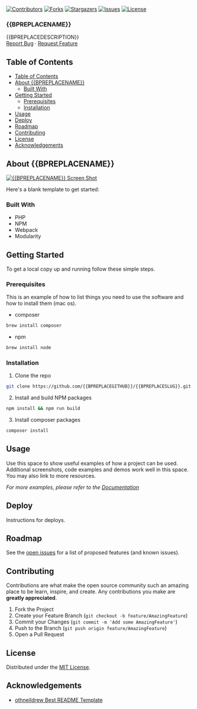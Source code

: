 <!-- SHIELDS -->
[![Contributors][contributors-shield]][contributors-url]
[![Forks][forks-shield]][forks-url]
[![Stargazers][stars-shield]][stars-url]
[![Issues][issues-shield]][issues-url]
[![License][license-shield]][license-url]

<h3>{{BPREPLACENAME}}</h3>
<p>
  {{BPREPLACEDESCRIPTION}}
  <br />
  <a href="https://github.com/{{BPREPLACEGITHUB}}/{{BPREPLACESLUG}}/issues">Report Bug</a>
  ·
  <a href="https://github.com/{{BPREPLACEGITHUB}}/{{BPREPLACESLUG}}/issues">Request Feature</a>
</p>

## Table of Contents
- [Table of Contents](#table-of-contents)
- [About {{BPREPLACENAME}}](#about-{{BPREPLACENAME}})
  - [Built With](#built-with)
- [Getting Started](#getting-started)
  - [Prerequisites](#prerequisites)
  - [Installation](#installation)
- [Usage](#usage)
- [Deploy](#deploy)
- [Roadmap](#roadmap)
- [Contributing](#contributing)
- [License](#license)
- [Acknowledgements](#acknowledgements)

## About {{BPREPLACENAME}}

[![{{BPREPLACENAME}} Screen Shot][product-screenshot]](https://example.com)

Here's a blank template to get started:

### Built With

* PHP
* NPM
* Webpack
* Modularity

## Getting Started

To get a local copy up and running follow these simple steps.

### Prerequisites

This is an example of how to list things you need to use the software and how to install them (mac os).
* composer
```sh
brew install composer
```
* npm
```sh
brew install node
```
### Installation

1. Clone the repo
```sh
git clone https://github.com/{{BPREPLACEGITHUB}}/{{BPREPLACESLUG}}.git
```
2. Install and build NPM packages
```sh
npm install && npm run build
```
3. Install composer packages
```sh
composer install
```

## Usage

Use this space to show useful examples of how a project can be used. Additional screenshots, code examples and demos work well in this space. You may also link to more resources.

_For more examples, please refer to the [Documentation](https://example.com)_

## Deploy

Instructions for deploys.

## Roadmap

See the [open issues][issues-url] for a list of proposed features (and known issues).

## Contributing

Contributions are what make the open source community such an amazing place to be learn, inspire, and create. Any contributions you make are **greatly appreciated**.

1. Fork the Project
2. Create your Feature Branch (`git checkout -b feature/AmazingFeature`)
3. Commit your Changes (`git commit -m 'Add some AmazingFeature'`)
4. Push to the Branch (`git push origin feature/AmazingFeature`)
5. Open a Pull Request

## License

Distributed under the [MIT License][license-url].

## Acknowledgements

- [othneildrew Best README Template](https://github.com/othneildrew/Best-README-Template)


<!-- MARKDOWN LINKS & IMAGES -->
<!-- https://www.markdownguide.org/basic-syntax/#reference-style-links -->
[contributors-shield]: https://img.shields.io/github/contributors/{{BPREPLACEGITHUB}}/{{BPREPLACESLUG}}.svg?style=flat-square
[contributors-url]: https://github.com/{{BPREPLACEGITHUB}}/{{BPREPLACESLUG}}/graphs/contributors
[forks-shield]: https://img.shields.io/github/forks/{{BPREPLACEGITHUB}}/{{BPREPLACESLUG}}.svg?style=flat-square
[forks-url]: https://github.com/{{BPREPLACEGITHUB}}/{{BPREPLACESLUG}}/network/members
[stars-shield]: https://img.shields.io/github/stars/{{BPREPLACEGITHUB}}/{{BPREPLACESLUG}}.svg?style=flat-square
[stars-url]: https://github.com/{{BPREPLACEGITHUB}}/{{BPREPLACESLUG}}/stargazers
[issues-shield]: https://img.shields.io/github/issues/{{BPREPLACEGITHUB}}/{{BPREPLACESLUG}}.svg?style=flat-square
[issues-url]: https://github.com/{{BPREPLACEGITHUB}}/{{BPREPLACESLUG}}/issues
[license-shield]: https://img.shields.io/github/license/{{BPREPLACEGITHUB}}/{{BPREPLACESLUG}}.svg?style=flat-square
[license-url]: https://raw.githubusercontent.com/{{BPREPLACEGITHUB}}/{{BPREPLACESLUG}}/master/LICENSE
[product-screenshot]: images/screenshot.png